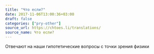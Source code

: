 ```yaml
---
title: "Что если?"
date: 2017-11-06T13:00:36+03:00
draft: false
categories: ["pry-other"]
source_url: https://chtoes.li/translations/
source_name: Что если?
---
```

Отвечают на наши гипотетические вопросы с точки зрения физики
<!--more-->
